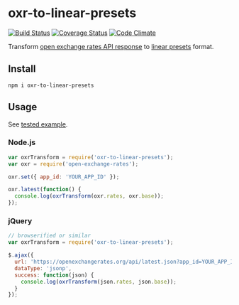 # oxr-to-linear-presets

[![Build Status](https://travis-ci.org/javiercejudo/oxr-to-linear-presets.svg)](https://travis-ci.org/javiercejudo/oxr-to-linear-presets)
[![Coverage Status](https://coveralls.io/repos/javiercejudo/oxr-to-linear-presets/badge.svg?branch=master)](https://coveralls.io/r/javiercejudo/oxr-to-linear-presets?branch=master)
[![Code Climate](https://codeclimate.com/github/javiercejudo/oxr-to-linear-presets/badges/gpa.svg)](https://codeclimate.com/github/javiercejudo/oxr-to-linear-presets)

Transform [open exchange rates API response](https://openexchangerates.org/documentation#preview-api-response) to [linear presets](https://github.com/javiercejudo/linear-presets) format.

## Install

    npm i oxr-to-linear-presets

## Usage

See [tested example](test/example.js).

### Node.js

```js
var oxrTransform = require('oxr-to-linear-presets');
var oxr = require('open-exchange-rates');

oxr.set({ app_id: 'YOUR_APP_ID' });

oxr.latest(function() {
  console.log(oxrTransform(oxr.rates, oxr.base));
});
```

### jQuery

```js
// browserified or similar
var oxrTransform = require('oxr-to-linear-presets');

$.ajax({
  url: 'https://openexchangerates.org/api/latest.json?app_id=YOUR_APP_ID',
  dataType: 'jsonp',
  success: function(json) {
    console.log(oxrTransform(json.rates, json.base));
  }
});
```
